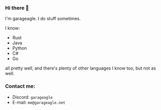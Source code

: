 ### Hi there 👋

I'm garageagle. I do stuff sometimes.

I know:
- Rust
- Java
- Python
- C#
- Go

all pretty well, and there's plenty of other languages I know too, but not as well.

### Contact me:
- Discord: `garageagle`
- E-mail: `me@garageagle.net`
